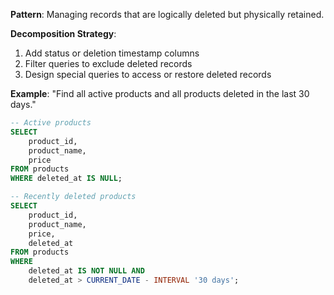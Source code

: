 **Pattern**: Managing records that are logically deleted but physically retained.

**Decomposition Strategy**:

1. Add status or deletion timestamp columns
2. Filter queries to exclude deleted records
3. Design special queries to access or restore deleted records

**Example**: "Find all active products and all products deleted in the last 30 days."

```SQL
-- Active products
SELECT
    product_id,
    product_name,
    price
FROM products
WHERE deleted_at IS NULL;

-- Recently deleted products
SELECT
    product_id,
    product_name,
    price,
    deleted_at
FROM products
WHERE
    deleted_at IS NOT NULL AND
    deleted_at > CURRENT_DATE - INTERVAL '30 days';
```